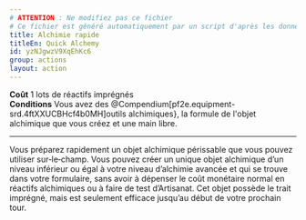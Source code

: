 ```yaml
---
# ATTENTION : Ne modifiez pas ce fichier
# Ce fichier est généré automatiquement par un script d'après les données du module Foundry VTT officiel et de sa traduction
title: Alchimie rapide
titleEn: Quick Alchemy
id: yzNJgwzV9XqEhKc6
group: actions
layout: action
---
```

<p><strong>Coût</strong> 1 lots de réactifs imprégnés<br><strong>Conditions</strong> Vous avez des @Compendium[pf2e.equipment-srd.4ftXXUCBHcf4b0MH]outils alchimiques}, la formule de l'objet alchimique que vous créez et une main libre.</p><hr><p>Vous préparez rapidement un objet alchimique périssable que vous pouvez utiliser sur‑le‑champ. Vous pouvez créer un unique objet alchimique d’un niveau inférieur ou égal à votre niveau d’alchimie avancée et qui se trouve dans votre formulaire, sans avoir à dépenser le coût monétaire normal en réactifs alchimiques ou à faire de test d’Artisanat. Cet objet possède le trait imprégné, mais est seulement efficace jusqu’au début de votre prochain tour.&nbsp;&nbsp;</p>
